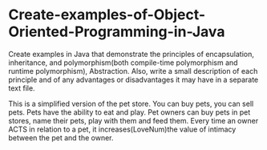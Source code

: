 # Create-examples-of-Object-Oriented-Programming-in-Java
Create examples in Java that demonstrate the principles of encapsulation, inheritance, and polymorphism(both compile-time polymorphism and runtime polymorphism), Abstraction. Also, write a small description of each principle and of any advantages or disadvantages it may have in a separate text file.


This is a simplified version of the pet store. You can buy pets, you can sell pets. Pets have the ability to eat and play. Pet owners can buy pets in pet stores, name their pets, play with them and feed them. Every time an owner ACTS in relation to a pet, it increases(LoveNum)the value of intimacy between the pet and the owner.

